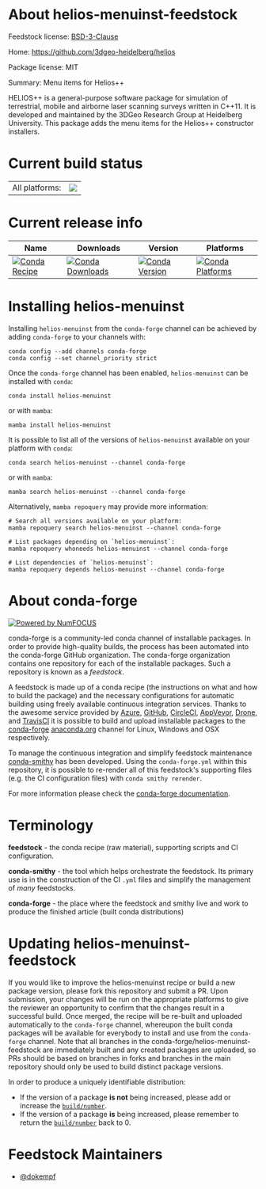 About helios-menuinst-feedstock
===============================

Feedstock license: [BSD-3-Clause](https://github.com/conda-forge/helios-menuinst-feedstock/blob/main/LICENSE.txt)

Home: https://github.com/3dgeo-heidelberg/helios

Package license: MIT

Summary: Menu items for Helios++

HELIOS++ is a general-purpose software package for simulation of terrestrial,
mobile and airborne laser scanning surveys written in C++11. It is developed
and maintained by the 3DGeo Research Group at Heidelberg University. This
package adds the menu items for the Helios++ constructor installers.


Current build status
====================


<table><tr><td>All platforms:</td>
    <td>
      <a href="https://dev.azure.com/conda-forge/feedstock-builds/_build/latest?definitionId=22193&branchName=main">
        <img src="https://dev.azure.com/conda-forge/feedstock-builds/_apis/build/status/helios-menuinst-feedstock?branchName=main">
      </a>
    </td>
  </tr>
</table>

Current release info
====================

| Name | Downloads | Version | Platforms |
| --- | --- | --- | --- |
| [![Conda Recipe](https://img.shields.io/badge/recipe-helios--menuinst-green.svg)](https://anaconda.org/conda-forge/helios-menuinst) | [![Conda Downloads](https://img.shields.io/conda/dn/conda-forge/helios-menuinst.svg)](https://anaconda.org/conda-forge/helios-menuinst) | [![Conda Version](https://img.shields.io/conda/vn/conda-forge/helios-menuinst.svg)](https://anaconda.org/conda-forge/helios-menuinst) | [![Conda Platforms](https://img.shields.io/conda/pn/conda-forge/helios-menuinst.svg)](https://anaconda.org/conda-forge/helios-menuinst) |

Installing helios-menuinst
==========================

Installing `helios-menuinst` from the `conda-forge` channel can be achieved by adding `conda-forge` to your channels with:

```
conda config --add channels conda-forge
conda config --set channel_priority strict
```

Once the `conda-forge` channel has been enabled, `helios-menuinst` can be installed with `conda`:

```
conda install helios-menuinst
```

or with `mamba`:

```
mamba install helios-menuinst
```

It is possible to list all of the versions of `helios-menuinst` available on your platform with `conda`:

```
conda search helios-menuinst --channel conda-forge
```

or with `mamba`:

```
mamba search helios-menuinst --channel conda-forge
```

Alternatively, `mamba repoquery` may provide more information:

```
# Search all versions available on your platform:
mamba repoquery search helios-menuinst --channel conda-forge

# List packages depending on `helios-menuinst`:
mamba repoquery whoneeds helios-menuinst --channel conda-forge

# List dependencies of `helios-menuinst`:
mamba repoquery depends helios-menuinst --channel conda-forge
```


About conda-forge
=================

[![Powered by
NumFOCUS](https://img.shields.io/badge/powered%20by-NumFOCUS-orange.svg?style=flat&colorA=E1523D&colorB=007D8A)](https://numfocus.org)

conda-forge is a community-led conda channel of installable packages.
In order to provide high-quality builds, the process has been automated into the
conda-forge GitHub organization. The conda-forge organization contains one repository
for each of the installable packages. Such a repository is known as a *feedstock*.

A feedstock is made up of a conda recipe (the instructions on what and how to build
the package) and the necessary configurations for automatic building using freely
available continuous integration services. Thanks to the awesome service provided by
[Azure](https://azure.microsoft.com/en-us/services/devops/), [GitHub](https://github.com/),
[CircleCI](https://circleci.com/), [AppVeyor](https://www.appveyor.com/),
[Drone](https://cloud.drone.io/welcome), and [TravisCI](https://travis-ci.com/)
it is possible to build and upload installable packages to the
[conda-forge](https://anaconda.org/conda-forge) [anaconda.org](https://anaconda.org/)
channel for Linux, Windows and OSX respectively.

To manage the continuous integration and simplify feedstock maintenance
[conda-smithy](https://github.com/conda-forge/conda-smithy) has been developed.
Using the ``conda-forge.yml`` within this repository, it is possible to re-render all of
this feedstock's supporting files (e.g. the CI configuration files) with ``conda smithy rerender``.

For more information please check the [conda-forge documentation](https://conda-forge.org/docs/).

Terminology
===========

**feedstock** - the conda recipe (raw material), supporting scripts and CI configuration.

**conda-smithy** - the tool which helps orchestrate the feedstock.
                   Its primary use is in the construction of the CI ``.yml`` files
                   and simplify the management of *many* feedstocks.

**conda-forge** - the place where the feedstock and smithy live and work to
                  produce the finished article (built conda distributions)


Updating helios-menuinst-feedstock
==================================

If you would like to improve the helios-menuinst recipe or build a new
package version, please fork this repository and submit a PR. Upon submission,
your changes will be run on the appropriate platforms to give the reviewer an
opportunity to confirm that the changes result in a successful build. Once
merged, the recipe will be re-built and uploaded automatically to the
`conda-forge` channel, whereupon the built conda packages will be available for
everybody to install and use from the `conda-forge` channel.
Note that all branches in the conda-forge/helios-menuinst-feedstock are
immediately built and any created packages are uploaded, so PRs should be based
on branches in forks and branches in the main repository should only be used to
build distinct package versions.

In order to produce a uniquely identifiable distribution:
 * If the version of a package **is not** being increased, please add or increase
   the [``build/number``](https://docs.conda.io/projects/conda-build/en/latest/resources/define-metadata.html#build-number-and-string).
 * If the version of a package **is** being increased, please remember to return
   the [``build/number``](https://docs.conda.io/projects/conda-build/en/latest/resources/define-metadata.html#build-number-and-string)
   back to 0.

Feedstock Maintainers
=====================

* [@dokempf](https://github.com/dokempf/)

